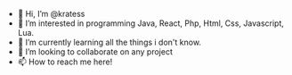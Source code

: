 - 👋 Hi, I’m @kratess
- 👀 I’m interested in programming Java, React, Php, Html, Css, Javascript, Lua.
- 🌱 I’m currently learning all the things i don't know.
- 💞️ I’m looking to collaborate on any project
- 📫 How to reach me here!

<!---
kratess/kratess is a ✨ special ✨ repository because its `README.md` (this file) appears on your GitHub profile.
You can click the Preview link to take a look at your changes.
--->
